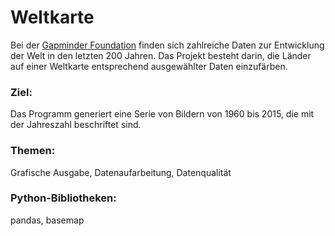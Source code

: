 
# Weltkarte

Bei der [Gapminder Foundation](http://www.gapminder.org) finden sich zahlreiche Daten zur Entwicklung der Welt in den letzten 200 Jahren. Das Projekt besteht darin, die Länder auf einer Weltkarte entsprechend ausgewählter Daten einzufärben.

### Ziel:

Das Programm generiert eine Serie von Bildern von 1960 bis 2015, die mit der Jahreszahl beschriftet sind.

### Themen:

Grafische Ausgabe, Datenaufarbeitung, Datenqualität

### Python-Bibliotheken:

pandas, basemap

